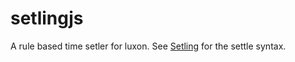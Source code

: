 # setlingjs
A rule based time setler for luxon. See [Setling](https://github.com/rmja/setling) for the settle syntax.
